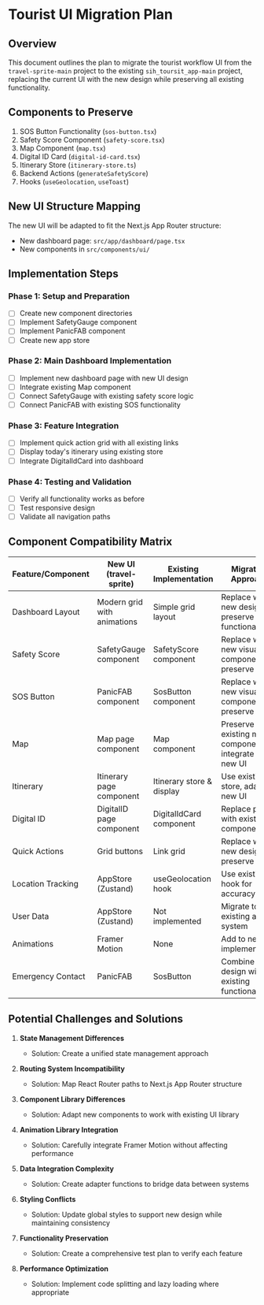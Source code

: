 # Tourist UI Migration Plan

## Overview
This document outlines the plan to migrate the tourist workflow UI from the `travel-sprite-main` project to the existing `sih_toursit_app-main` project, replacing the current UI with the new design while preserving all existing functionality.

## Components to Preserve
1. SOS Button Functionality (`sos-button.tsx`)
2. Safety Score Component (`safety-score.tsx`)
3. Map Component (`map.tsx`)
4. Digital ID Card (`digital-id-card.tsx`)
5. Itinerary Store (`itinerary-store.ts`)
6. Backend Actions (`generateSafetyScore`)
7. Hooks (`useGeolocation`, `useToast`)

## New UI Structure Mapping
The new UI will be adapted to fit the Next.js App Router structure:
- New dashboard page: `src/app/dashboard/page.tsx`
- New components in `src/components/ui/`

## Implementation Steps

### Phase 1: Setup and Preparation
- [ ] Create new component directories
- [ ] Implement SafetyGauge component
- [ ] Implement PanicFAB component
- [ ] Create new app store

### Phase 2: Main Dashboard Implementation
- [ ] Implement new dashboard page with new UI design
- [ ] Integrate existing Map component
- [ ] Connect SafetyGauge with existing safety score logic
- [ ] Connect PanicFAB with existing SOS functionality

### Phase 3: Feature Integration
- [ ] Implement quick action grid with all existing links
- [ ] Display today's itinerary using existing store
- [ ] Integrate DigitalIdCard into dashboard

### Phase 4: Testing and Validation
- [ ] Verify all functionality works as before
- [ ] Test responsive design
- [ ] Validate all navigation paths

## Component Compatibility Matrix

| Feature/Component | New UI (travel-sprite) | Existing Implementation | Migration Approach |
|-------------------|------------------------|-------------------------|-------------------|
| Dashboard Layout | Modern grid with animations | Simple grid layout | Replace with new design, preserve functionality |
| Safety Score | SafetyGauge component | SafetyScore component | Replace with new visual component, preserve logic |
| SOS Button | PanicFAB component | SosButton component | Replace with new visual component, preserve logic |
| Map | Map page component | Map component | Preserve existing map component, integrate into new UI |
| Itinerary | Itinerary page component | Itinerary store & display | Use existing store, adapt to new UI |
| Digital ID | DigitalID page component | DigitalIdCard component | Replace page with existing component |
| Quick Actions | Grid buttons | Link grid | Replace with new design, preserve links |
| Location Tracking | AppStore (Zustand) | useGeolocation hook | Use existing hook for accuracy |
| User Data | AppStore (Zustand) | Not implemented | Migrate to existing auth system |
| Animations | Framer Motion | None | Add to new implementation |
| Emergency Contact | PanicFAB | SosButton | Combine visual design with existing functionality |

## Potential Challenges and Solutions

1. **State Management Differences**
   - Solution: Create a unified state management approach

2. **Routing System Incompatibility**
   - Solution: Map React Router paths to Next.js App Router structure

3. **Component Library Differences**
   - Solution: Adapt new components to work with existing UI library

4. **Animation Library Integration**
   - Solution: Carefully integrate Framer Motion without affecting performance

5. **Data Integration Complexity**
   - Solution: Create adapter functions to bridge data between systems

6. **Styling Conflicts**
   - Solution: Update global styles to support new design while maintaining consistency

7. **Functionality Preservation**
   - Solution: Create a comprehensive test plan to verify each feature

8. **Performance Optimization**
   - Solution: Implement code splitting and lazy loading where appropriate